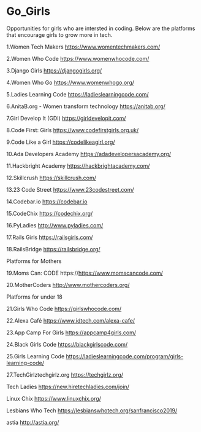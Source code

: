 # Go_Girls
Opportunities for girls who are intersted in coding.
Below are the platforms that encourage girls to grow more in tech.

1.Women Tech Makers
https://www.womentechmakers.com/

2.Women Who Code
https://www.womenwhocode.com/

3.Django Girls
https://djangogirls.org/

4.Women Who Go
https://www.womenwhogo.org/

5.Ladies Learning Code
https://ladieslearningcode.com/

6.AnitaB.org - Women transform technology
https://anitab.org/

7.Girl Develop It (GDI)
https://girldevelopit.com/

8.Code First: Girls
https://www.codefirstgirls.org.uk/

9.Code Like a Girl
https://codelikeagirl.org/

10.Ada Developers Academy
https://adadevelopersacademy.org/

11.Hackbright Academy
https://hackbrightacademy.com/

12.Skillcrush
https://skillcrush.com/

13.23 Code Street
https://www.23codestreet.com/

14.Codebar.io
https://codebar.io

15.CodeChix
https://codechix.org/

16.PyLadies
http://www.pyladies.com/

17.Rails Girls
https://railsgirls.com/

18.RailsBridge
https://railsbridge.org/

Platforms for Mothers 

19.Moms Can: CODE
https://https://www.momscancode.com/

20.MotherCoders
http://www.mothercoders.org/

Platforms for under 18

21.Girls Who Code
https://girlswhocode.com/

22.Alexa Café
https://www.idtech.com/alexa-cafe/

23.App Camp For Girls
https://appcamp4girls.com/

24.Black Girls Code
https://blackgirlscode.com/

25.Girls Learning Code
https://ladieslearningcode.com/program/girls-learning-code/

27.TechGirlztechgirlz.org
https://techgirlz.org/

Tech Ladies
https://new.hiretechladies.com/join/

Linux Chix
https://www.linuxchix.org/

Lesbians Who Tech
https://lesbianswhotech.org/sanfrancisco2019/

astia
http://astia.org/














